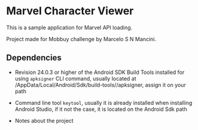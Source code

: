 # Marvel Character Viewer

This is a sample application for Marvel API loading.

Project made for Mobbuy challenge by Marcelo S N Mancini.

## Dependencies

- Revision 24.0.3 or higher of the Android SDK Build Tools installed for using `apksigner` CLI command, usually
located at <User>/AppData/Local/Android/Sdk/build-tools/<version>/apksigner, assign it on your path
- Command line tool `keytool`, usually it is already installed when installing Android Studio, if it not the case,
it is located on the Android Sdk path

- Notes about the project


